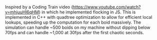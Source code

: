 Inspired by a Coding Train video (https://www.youtube.com/watch?v=mhjuuHl6qHM) in which he implemented flocking in JS. This is implemented in C++ with quadtree optimization to allow for efficient local lookups, speeding up the computation for each boid massively. The simulation can handle ~500 boids on my machine without dipping below 70fps and can handle ~1,000 at 30fps after the first chaotic seconds. 
